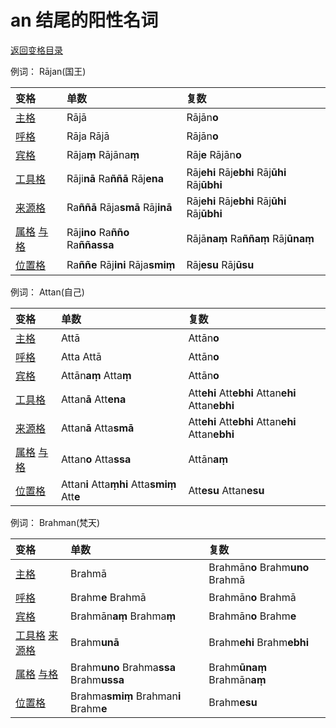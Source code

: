 # an 结尾的阳性名词

[返回变格目录](declension.md)

例词： Rājan\(国王\)

| 变格 | 单数 | 复数 |
| :--- | :--- | :--- |
| [主格](nom.md) | Rājā | Rājān**o** |
| [呼格](voc.md) | Rāja Rājā | Rājān**o** |
| [宾格](acc.md) | Rāja**ṃ** Rājāna**ṃ** | Rāj**e** Rājān**o** |
| [工具格](instr.md) | Rāji**nā** Ra**ññā** Rāj**ena** | Rāj**ehi** Rāj**ebhi** Rāj**ūhi** Rāj**ūbhi** |
| [来源格]() | Ra**ññā** Rāja**smā** Rāj**inā** | Rāj**ehi** Rāj**ebhi** Rāj**ūhi** Rāj**ūbhi** |
| [属格]() [与格]() | Rāj**ino** Ra**ñño** Ra**ññassa** | Rājā**naṃ** Ra**ññaṃ** Rāj**ūnaṃ** |
| [位置格]() | Ra**ññe** Rāj**ini** Rāja**smiṃ** | Rāj**esu** Rāj**ūsu** |

例词： Attan\(自己\)

| 变格 | 单数 | 复数 |
| :--- | :--- | :--- |
| [主格](nom.md) | Attā | Attān**o** |
| [呼格](voc.md) | Atta Attā | Attān**o** |
| [宾格](acc.md) | Attān**aṃ** Atta**ṃ** | Attān**o** |
| [工具格](instr.md) | Attan**ā** Att**ena** | Att**ehi** Att**ebhi** Attan**ehi** Attan**ebhi** |
| [来源格]() | Attan**ā** Atta**smā** | Att**ehi** Att**ebhi** Attan**ehi** Attan**ebhi** |
| [属格]() [与格]() | Attan**o** Atta**ssa** | Attān**aṃ** |
| [位置格]() | Attan**i** Atta**ṃhi** Atta**smiṃ** Att**e** | Att**esu** Attan**esu** |

例词： Brahman\(梵天\)

| 变格 | 单数 | 复数 |
| :--- | :--- | :--- |
| [主格](nom.md) | Brahmā | Brahmān**o** Brahm**uno** Brahmā |
| [呼格](voc.md) | Brahm**e** Brahmā | Brahmān**o** Brahmā |
| [宾格](acc.md) | Brahmān**aṃ** Brahma**ṃ** | Brahmān**o** Brahm**e** |
| [工具格](instr.md) [来源格]() | Brahm**unā** | Brahm**ehi** Brahm**ebhi** |
| [属格]() [与格]() | Brahm**uno** Brahma**ssa** Brahm**ussa** | Brahm**ūnaṃ** Brahmān**aṃ** |
| [位置格]() | Brahma**smiṃ** Brahman**i** Brahm**e** | Brahm**esu** |

